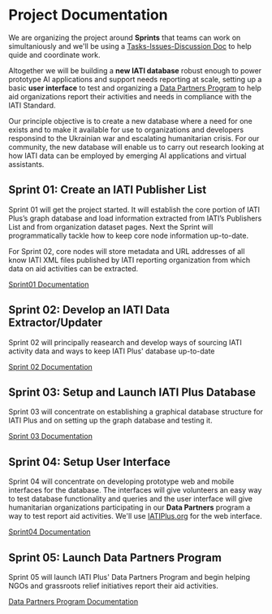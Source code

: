 # Project Documentation

We are organizing the project around **Sprints** that teams can work on simultaniously and we'll be using a [Tasks-Issues-Discussion Doc](https://docs.google.com/spreadsheets/d/1xUJVYvpIOpvYXDZuZ9LRegdA7aryA1oKWyKeZcw0i3o/edit?usp=sharing) to help quide and coordinate work.

Altogether we will be building a **new IATI database** robust enough to power prototype AI applications and support needs reporting at scale, setting up a basic **user interface** to test and organizing a [Data Partners Program](https://github.com/Humanitarian-AI/IATIPlus/blob/main/Documentation/DataPartners.md) to help aid organizations report their activities and needs in compliance with the IATI Standard.

Our principle objective is to create a new database where a need for one exists and to make it available for use to organizations and developers responsind to the Ukrainian war and escalating humanitarian crisis. For our community, the new database will enable us to carry out research looking at how IATI data can be employed by emerging AI applications and virtual assistants.

## Sprint 01: Create an IATI Publisher List

Sprint 01 will get the project started. It will establish the core portion of IATI Plus’s graph database and load information extracted from IATI’s Publishers List and from organization dataset pages. Next the Sprint will programmatically tackle how to keep core node information up-to-date.

For Sprint 02, core nodes will store metadata and URL addresses of all know IATI XML files published by IATI reporting organization from which data on aid activities can be extracted.

[Sprint01 Documentation](https://github.com/Humanitarian-AI/IATIPlus/blob/main/Documentation/Sprint01.md)

## Sprint 02: Develop an IATI Data Extractor/Updater

Sprint 02 will principally reasearch and develop ways of sourcing IATI activity data and ways to keep IATI Plus' database up-to-date

[Sprint 02 Documentation](https://github.com/Humanitarian-AI/IATIPlus/blob/main/Documentation/Sprint02.md)

## Sprint 03: Setup and Launch IATI Plus Database

Sprint 03 will concentrate on establishing a graphical database structure for IATI Plus and on setting up the graph database and testing it.

[Sprint 03 Documentation](https://github.com/Humanitarian-AI/IATIPlus/blob/main/Documentation/Sprint03.md)

## Sprint 04: Setup User Interface

Sprint 04 will concentrate on developing prototype web and mobile interfaces for the database. The interfaces will give volunteers an easy way to test database functionality and queries and the user interface will give humanitarian organizations participating in our **Data Partners** program a way to test report aid activities. We'll use [IATIPlus.org](http://iatiplus.org) for the web interface.

[Sprint04 Documentation](https://github.com/Humanitarian-AI/IATIPlus/blob/main/Documentation/Sprint04.md)

## Sprint 05: Launch Data Partners Program

Sprint 05 will launch IATI Plus' Data Partners Program and begin helping NGOs and grassroots relief initiatives report their aid activities.

[Data Partners Program Documentation](https://github.com/Humanitarian-AI/IATIPlus/blob/main/Documentation/DataPartners.md)
